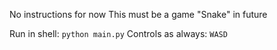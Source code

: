 No instructions for now
This must be a game "Snake" in future

Run in shell: `python main.py`
Controls as always: `WASD`